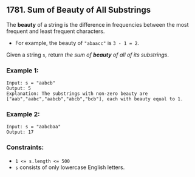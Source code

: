 ## 1781. Sum of Beauty of All Substrings

The **beauty** of a string is the difference in frequencies between the most frequent and least frequent characters.

* For example, the beauty of ```"abaacc"``` is ```3 - 1 = 2```.

Given a string ```s```, return *the sum of **beauty** of all of its substrings*.

### Example 1:
```
Input: s = "aabcb"
Output: 5
Explanation: The substrings with non-zero beauty are ["aab","aabc","aabcb","abcb","bcb"], each with beauty equal to 1.
```
### Example 2:
```
Input: s = "aabcbaa"
Output: 17
```

### Constraints:

* ```1 <= s.length <= 500```
* ```s``` consists of only lowercase English letters.